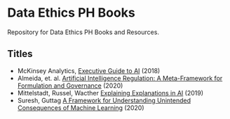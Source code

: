 # Data Ethics PH Books

Repository for Data Ethics PH Books and Resources.

## Titles

* McKinsey Analytics, [Executive Guide to AI](https://github.com/dataethicsph/ethicsph_books/blob/main/executive_ai/1622737875949_Executive_Guide_AI.pdf) (2018)
* Almeida, et. al. [Artificial Intelligence Regulation: A Meta-Framework for Formulation and Governance](https://github.com/dataethicsph/ethicsph_books/blob/main/ai_meta_framework/0520_AI_Regulatory_Meta_Framework.pdf) (2020)
* Mittelstadt, Russel, Wacther [Explaining Explanations in AI](https://github.com/dataethicsph/ethicsph_books/blob/main/explanations_ai/1811.01439_Explaining_Explanations_AI.pdf) (2019)
* Suresh, Guttag [A Framework for Understanding Unintended Consequences of Machine Learning](https://github.com/dataethicsph/ethicsph_books/blob/main/consequences_ml/1901.10002_Unintended_Consequences_ML.pdf) (2020)